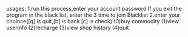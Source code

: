 usages:
   1.run this process,enter your account password
   If you exit the program in the black list, enter the 3 time to join Blacklist
   2.enter your choince([q] is quit,[b] is back [c] is check)
        (0)buy  commodity
        (1)view  userinfo
        (2)recharge
        (3)view shop history
        (4)quit
